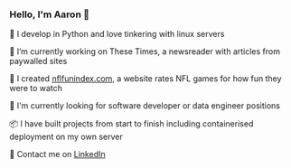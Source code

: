 ### Hello, I'm Aaron 👋

🐍  I develop in Python and love tinkering with linux servers  

🔭  I’m currently working on These Times, a newsreader with articles from paywalled sites  

🌱  I created [nflfunindex.com](https://www.nflfunindex.com), a website rates NFL games for how fun they were to watch  

🔎  I'm currently looking for software developer or data engineer positions

📦  I have built projects from start to finish including containerised deployment on my own server 

💬 Contact me on [LinkedIn](https://www.linkedin.com/in/aaron-lloyd-13206620b)  


<!--
**elgrove/elgrove** is a ✨ _special_ ✨ repository because its `README.md` (this file) appears on your GitHub profile.

Here are some ideas to get you started:

- 🔭 I’m currently working on ...
- 🌱 I’m currently learning ...
- 👯 I’m looking to collaborate on ...
- 🤔 I’m looking for help with ...
- 💬 Ask me about ...
- 📫 How to reach me: ...
- 😄 Pronouns: ...
- ⚡ Fun fact: ...
-->
